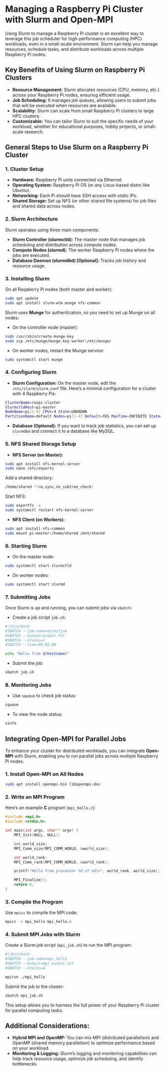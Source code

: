 
# Managing a Raspberry Pi Cluster with Slurm and Open-MPI

Using Slurm to manage a Raspberry Pi cluster is an excellent way to leverage this job scheduler for high-performance computing (HPC) workloads, even in a small-scale environment. Slurm can help you manage resources, schedule tasks, and distribute workloads across multiple Raspberry Pi nodes.

## Key Benefits of Using Slurm on Raspberry Pi Clusters
- **Resource Management:** Slurm allocates resources (CPU, memory, etc.) across your Raspberry Pi nodes, ensuring efficient usage.
- **Job Scheduling:** It manages job queues, allowing users to submit jobs that will be executed when resources are available.
- **Scalability:** Slurm can scale from small Raspberry Pi clusters to large HPC clusters.
- **Customizable:** You can tailor Slurm to suit the specific needs of your workload, whether for educational purposes, hobby projects, or small-scale research.

## General Steps to Use Slurm on a Raspberry Pi Cluster

### 1. Cluster Setup
- **Hardware:** Raspberry Pi units connected via Ethernet.
- **Operating System:** Raspberry Pi OS (or any Linux-based distro like Ubuntu).
- **Networking:** Each Pi should have SSH access with static IPs.
- **Shared Storage:** Set up NFS (or other shared file systems) for job files and shared data across nodes.

### 2. Slurm Architecture
Slurm operates using three main components:
- **Slurm Controller (slurmctld):** The master node that manages job scheduling and distribution across compute nodes.
- **Compute Nodes (slurmd):** The worker Raspberry Pi nodes where the jobs are executed.
- **Database Daemon (slurmdbd) [Optional]:** Tracks job history and resource usage.

### 3. Installing Slurm
On all Raspberry Pi nodes (both master and worker):
```bash
sudo apt update
sudo apt install slurm-wlm munge nfs-common
```

Slurm uses **Munge** for authentication, so you need to set up Munge on all nodes:
- On the controller node (master):
```bash
sudo /usr/sbin/create-munge-key
sudo scp /etc/munge/munge.key worker:/etc/munge/
```
- On worker nodes, restart the Munge service:
```bash
sudo systemctl start munge
```

### 4. Configuring Slurm
- **Slurm Configuration:** On the master node, edit the `/etc/slurm/slurm.conf` file. Here’s a minimal configuration for a cluster with 4 Raspberry Pis:
```bash
ClusterName=raspi-cluster
SlurmctldHost=pi-master
NodeName=pi[1-4] CPUs=4 State=UNKNOWN
PartitionName=default Nodes=pi[1-4] Default=YES MaxTime=INFINITE State=UP
```
- **Database (Optional):** If you want to track job statistics, you can set up `slurmdbd` and connect it to a database like MySQL.

### 5. NFS Shared Storage Setup
- **NFS Server (on Master):**
```bash
sudo apt install nfs-kernel-server
sudo nano /etc/exports
```
Add a shared directory:
```bash
/home/shared *(rw,sync,no_subtree_check)
```
Start NFS:
```bash
sudo exportfs -a
sudo systemctl restart nfs-kernel-server
```

- **NFS Client (on Workers):**
```bash
sudo apt install nfs-common
sudo mount pi-master:/home/shared /mnt/shared
```

### 6. Starting Slurm
- On the master node:
```bash
sudo systemctl start slurmctld
```
- On worker nodes:
```bash
sudo systemctl start slurmd
```

### 7. Submitting Jobs
Once Slurm is up and running, you can submit jobs via `sbatch`:
- Create a job script `job.sh`:
```bash
#!/bin/bash
#SBATCH --job-name=mytestjob
#SBATCH --output=output.txt
#SBATCH --ntasks=1
#SBATCH --time=00:05:00

echo "Hello from $(hostname)"
```
- Submit the job:
```bash
sbatch job.sh
```

### 8. Monitoring Jobs
- Use `squeue` to check job status:
```bash
squeue
```
- To view the node status:
```bash
sinfo
```

## Integrating Open-MPI for Parallel Jobs
To enhance your cluster for distributed workloads, you can integrate **Open-MPI** with Slurm, enabling you to run parallel jobs across multiple Raspberry Pi nodes.

### 1. Install Open-MPI on All Nodes
```bash
sudo apt install openmpi-bin libopenmpi-dev
```

### 2. Write an MPI Program
Here’s an example **C** program (`mpi_hello.c`):
```c
#include <mpi.h>
#include <stdio.h>

int main(int argc, char** argv) {
    MPI_Init(NULL, NULL);

    int world_size;
    MPI_Comm_size(MPI_COMM_WORLD, &world_size);

    int world_rank;
    MPI_Comm_rank(MPI_COMM_WORLD, &world_rank);

    printf("Hello from processor %d of %d\n", world_rank, world_size);

    MPI_Finalize();
    return 0;
}
```

### 3. Compile the Program
Use `mpicc` to compile the MPI code:
```bash
mpicc -o mpi_hello mpi_hello.c
```

### 4. Submit MPI Jobs with Slurm
Create a Slurm job script (`mpi_job.sh`) to run the MPI program:
```bash
#!/bin/bash
#SBATCH --job-name=mpi_hello
#SBATCH --output=mpi_output.txt
#SBATCH --ntasks=4

mpirun ./mpi_hello
```

Submit the job to the cluster:
```bash
sbatch mpi_job.sh
```

This setup allows you to harness the full power of your Raspberry Pi cluster for parallel computing tasks.

## Additional Considerations:
- **Hybrid MPI and OpenMP:** You can mix MPI (distributed parallelism) and OpenMP (shared memory parallelism) to optimize performance based on your workload.
- **Monitoring & Logging:** Slurm’s logging and monitoring capabilities can help track resource usage, optimize job scheduling, and identify bottlenecks.
